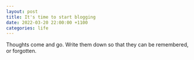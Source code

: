 ```yaml
---
layout: post
title: It's time to start blogging
date: 2022-03-20 22:00:00 +1100
categories: life
---
```


Thoughts come and go. Write them down so that they can be remembered, or forgotten.
